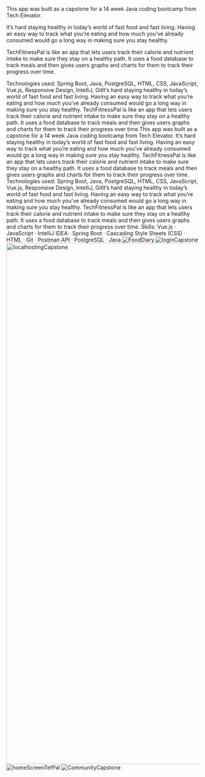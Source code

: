 This app was built as a capstone for a 14 week Java coding bootcamp from Tech Elevator.

It’s hard staying healthy in today’s world of fast food and fast living. Having an easy way to track what you’re eating and how much you’ve already consumed would go a long way in making sure you stay healthy.

TechFitnessPal is like an app that lets users track their calorie and nutrient intake to make sure they stay on a healthy path. It uses a food database to track meals and then gives users graphs and charts for them to track their progress over time.

Technologies used: Spring Boot, Java, PostgreSQL, HTML, CSS, JavaScript, Vue.js, Responsive Design, IntelliJ, GitIt’s hard staying healthy in today’s world of fast food and fast living. Having an easy way to track what you’re eating and how much you’ve already consumed would go a long way in making sure you stay healthy. TechFitnessPal is like an app that lets users track their calorie and nutrient intake to make sure they stay on a healthy path. It uses a food database to track meals and then gives users graphs and charts for them to track their progress over time.This app was built as a capstone for a 14 week Java coding bootcamp from Tech Elevator. It’s hard staying healthy in today’s world of fast food and fast living. Having an easy way to track what you’re eating and how much you’ve already consumed would go a long way in making sure you stay healthy. TechFitnessPal is like an app that lets users track their calorie and nutrient intake to make sure they stay on a healthy path. It uses a food database to track meals and then gives users graphs and charts for them to track their progress over time. Technologies used: Spring Boot, Java, PostgreSQL, HTML, CSS, JavaScript, Vue.js, Responsive Design, IntelliJ, GitIt’s hard staying healthy in today’s world of fast food and fast living. Having an easy way to track what you’re eating and how much you’ve already consumed would go a long way in making sure you stay healthy. TechFitnessPal is like an app that lets users track their calorie and nutrient intake to make sure they stay on a healthy path. It uses a food database to track meals and then gives users graphs and charts for them to track their progress over time.
Skills: Vue.js · JavaScript · IntelliJ IDEA · Spring Boot · Cascading Style Sheets (CSS) · HTML · Git · Postman API · PostgreSQL · Java
![FoodDiary](https://github.com/rodrellmgreen/Capstone/assets/138078005/6cceef19-02bf-415f-acd6-b2efa006091a)
![loginCapstone](https://github.com/rodrellmgreen/Capstone/assets/138078005/9e6d053a-855a-4ecd-ac81-851c5f348e6d)
<img width="1361" alt="localhostingCapstone" src="https://github.com/rodrellmgreen/Capstone/assets/138078005/1f96159c-f5e7-4dc2-b557-da7683474fec">
![homeScreenTefPal](https://github.com/rodrellmgreen/Capstone/assets/138078005/b535b797-2f1c-4c66-b10d-d67ef0a44933)
![CommunityCapstone](https://github.com/rodrellmgreen/Capstone/assets/138078005/a1015d8d-0c28-458b-b7f7-794a38ac33ab)
